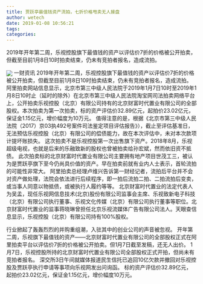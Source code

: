 ```yaml
---
title: 贾跃亭最值钱资产流拍，七折价格甩卖无人接盘
author: wetech
date: 2019-01-08 10:56:21
tags: 
categories: 
---
```

2019年开年第二周，乐视控股旗下最值钱的资产以评估价7折的价格被公开拍卖，但截至目前1月8日10时拍卖结束，仍未有竞拍者报名，造成流拍。
<!-- more -->
<img align="center" border="0" src="https://imgcdn.yicai.com/uppics/images/2019/01/a187af252dd49fc61871055970de7a7a.jpg" />
一财资讯
2019年开年第二周，乐视控股旗下最值钱的资产以评估价7折的价格被公开拍卖，但截至目前1月8日10时拍卖结束，仍未有竞拍者报名，造成流拍。
阿里拍卖网站信息显示，北京市第三中级人民法院于2019年1月7日10时至2019年1月8日10时止（延时的除外）在北京市第三中级人民法院淘宝网司法拍卖网络平台上，公开拍卖乐视控股（北京）有限公司持有的北京财富时代置业有限公司的全部股权。本次拍卖为第一次拍卖，标的资产评估价32.89亿元，起拍价23.02亿元，保证金1.15亿元，增价幅度为10万元。
值得注意的是，根据《北京市第三中级人民法院（2017）京03执492号案件司法鉴定项目评估报告》），截止至评估基准日，无法预估乐视控股（北京）有限公司的偿债能力，故在本次评估中，未对本次款项计提坏账损失。
这次拍卖不是乐视控股第一次出售旗下资产。2018年8月，乐视超级电视，也就是后来的乐融致新的股权也曾被拍卖给孙宏斌，然而依旧资不抵债。
此次拍卖标的北京财富时代置业有限公司主要拥有地产项目世茂工三，被认为是贾跃亭旗下至今仍尚具价值的资产。早在拍卖前就有业内人士表示，首轮流拍的可能性非常大。
阿里拍卖总经理卢维兴告诉第一财经记者，流拍后平台并不会对资产做处理，法院会依法进行后续程序，即一拍后流拍二拍、二拍流拍后变卖，或当事人同意以物抵债，或被执行人履约等等。
北京财富时代置业的法定代表人为吴孟，现任乐视网信息技术(北京)股份有限公司监事会主席、乐视致新电子科技（北京）有限公司执行董事、乐视文化传媒（北京）有限公司执行董事等职位。北京财富时代置业的监事蒋晓琳曾担任北京乐视流媒体广告有限公司法人。天眼查信息显示，乐视控股（北京）有限公司持有100%股权。
 
 
行业掀起了轰轰烈烈的并购重组潮，入驻其中的创业公司的声音被忽视。
开年第二周，乐视旗下最值钱的资产——北京财富时代置业有限公司的全部股权正式在阿里拍卖平台以评估价7折的价格被公开拍卖。但1月7日截至发稿，还无人出价。
1月7日，乐视控股所持的北京财富时代置业有限公司全部股权正式开拍，但尚未有竞拍者报名。
深交所3日午间就媒体报道民生信托已追回10亿欠款并撤回对乐视控股及贾跃亭执行申请等事项向乐视网发出问询函。
标的资产评估价32.89亿元，起拍价23.02亿元，保证金1.15亿元，增价幅度10万元。

